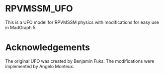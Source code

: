 # RPVMSSM_UFO
This is a UFO model for RPVMSSM physics with modifications for easy use in MadGraph 5.

# Acknowledgements
The original UFO was created by Benjamin Fuks. The modifications were implemented by Angelo Monteux.
